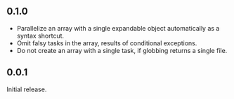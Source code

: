 ## 0.1.0

* Parallelize an array with a single expandable object automatically as a syntax shortcut.
* Omit falsy tasks in the array, results of conditional exceptions.
* Do not create an array with a single task, if globbing returns a single file.

## 0.0.1

Initial release.
